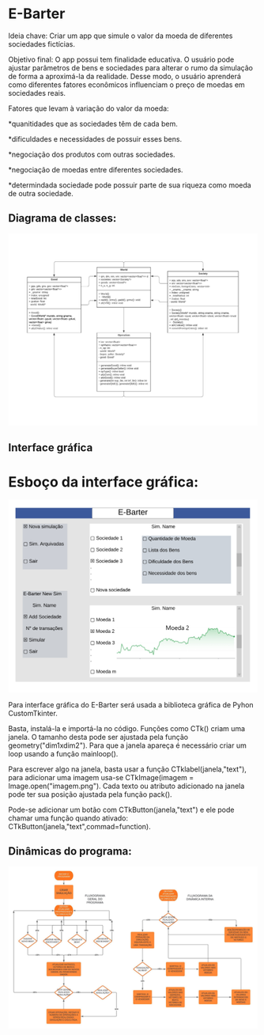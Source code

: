 # E-Barter
Ideia chave:
Criar um app que simule o valor da moeda de diferentes sociedades fictícias.

Objetivo final:
O app possui tem finalidade educativa. O usuário pode ajustar parâmetros de bens e sociedades para alterar o rumo da simulação de forma a aproximá-la da 
realidade. Desse modo, o usuário aprenderá como diferentes fatores econômicos influenciam o preço de moedas em sociedades reais. 

Fatores que levam à variação do valor da moeda:


*quanitidades que as sociedades têm de cada bem.


*dificuldades e necessidades de possuir esses bens.


*negociação dos produtos com outras sociedades.


*negociação de moedas entre diferentes sociedades.


*determindada sociedade pode possuir parte de sua riqueza como moeda de outra sociedade.

## Diagrama de classes:
![diagrama de classes](images/diagrama_de_classes.jpeg)

## Interface gráfica
# Esboço da interface gráfica:
![esboço](images/E-Barter_Esboco.jpg)

Para interface gráfica do E-Barter será usada a biblioteca gráfica de Pyhon CustomTkinter.

Basta, instalá-la e importá-la no código. Funções como CTk() criam uma janela. O tamanho desta pode ser ajustada pela função geometry("dim1xdim2"). Para que a janela apareça é necessário criar um loop usando a função mainloop().

Para escrever algo na janela, basta usar a função CTklabel(janela,"text"), para adicionar uma imagem usa-se CTkImage(imagem = Image.open("imagem.png"). Cada texto ou atributo adicionado na janela pode ter sua posição ajustada pela função pack().

Pode-se adicionar um botão com CTkButton(janela,"text") e ele pode chamar uma função quando ativado: CTkButton(janela,"text",commad=function).

## Dinâmicas do programa:

![fluxograma_geral](images/Fluxogramas.jpeg)


